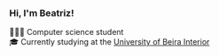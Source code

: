 

### Hi, I'm Beatriz!

👩🏻‍💻 Computer science student <br/>
🎓 Currently studying at the [University of Beira Interior](https://www.ubi.pt/) <br/>

